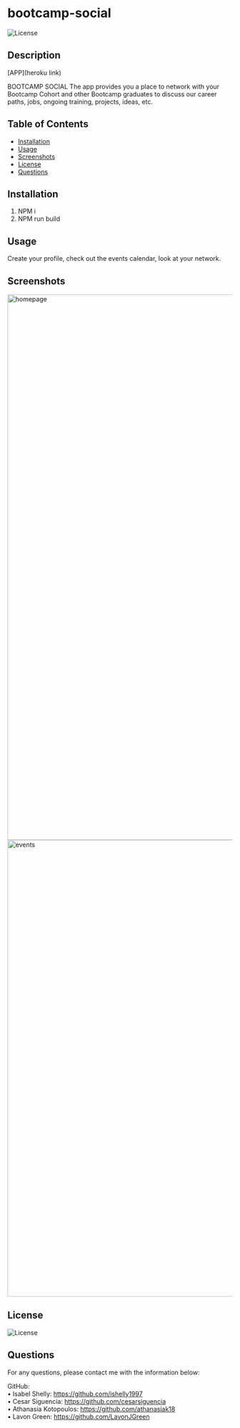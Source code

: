 # bootcamp-social
  
  ![License](https://img.shields.io/badge/License-MIT-yellow.svg)
  
  ## Description 
  
  [APP](heroku link)
  
  BOOTCAMP SOCIAL
  The app provides you a place to network with your Bootcamp Cohort and other Bootcamp graduates to discuss our career paths, jobs, ongoing training, projects, ideas, etc.
  
  ## Table of Contents
  * [Installation](#installation)
  * [Usage](#usage)
  * [Screenshots](#screenshots)
  * [License](#license)
  * [Questions](#questions)

  ## Installation
  
  1. NPM i
  2. NPM run build
  
  ## Usage 
  
  Create your profile, check out the events calendar, look at your network.
  
  ## Screenshots
  
<img width="1222" alt="homepage" src="https://ibb.co/3dZ6xdV">

<img width="1023" alt="events" src="https://ibb.co/3CTjQJv">

    
  ## License
    
  ![License](https://img.shields.io/badge/License-MIT-yellow.svg)
  
  ## Questions
 
  For any questions, please contact me with the information below:
 
  GitHub:<br />
  • Isabel Shelly: https://github.com/ishelly1997<br />
  • Cesar Siguencia: https://github.com/cesarsiguencia<br />
  • Athanasia Kotopoulos: https://github.com/athanasiak18<br />
  • Lavon Green: https://github.com/LavonJGreen<br />

  
